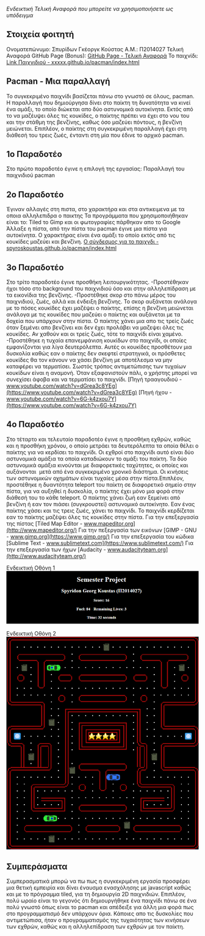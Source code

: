 *Ενδεικτική Τελική Αναφορά που μπορείτε να χρησιμοποιήσετε ως υπόδειγμα*


## Στοιχεία φοιτητή
Oνοματεπώνυμο: Σπυρίδων Γκέοργκ Κούστας Α.Μ.: Π2014027
Τελική Αναφορά GitHub Page (Bonus):
[GitHub Page - Τελική Αναφορά](https://spyroskoustas.github.io/)
Το παιχνίδι:
[Link Παιχνιδιού - xxxxx.github.io/pacman/index.html](https://spyroskoustas.github.io/pacman/index.html)

## Pacman - Μια παραλλαγή
Το συγκεκριμένο παιχνίδι βασίζεται πάνω στο γνωστό σε όλους, pacman. Η παραλλαγή που δημιούργησα δίνει στο παίκτη τη δυνατότητα να κινεί ένα αμάξι, το οποίο διώκεται απο δύο αστυνομικά αυτοκίνητα. Εκτός από το να μαζέυψει όλες τις κουκίδες, ο παίκτης πρέπει να έχει στο νου του και την στάθμη της βενζίνης, καθως όσο μαζεύει πόντους, η βενζίνη μειώνεται. Επιπλέον, ο παίκτης στη συγκεκριμένη παραλλαγή έχει στη διάθεσή του τρεις ζωές, ένταντι στη μία που έδινε το αρχικό pacman.
## 1ο Παραδοτέο
Στο πρώτο παραδοτέο έγινε η επιλογή της εργασίας: Παραλλαγή του παιχνιδιού pacman
## 2ο Παραδοτέο
Έγιναν αλλαγές στη πιστα, στο χαρακτήρα και στα αντικειμενα με τα οποια αλληλεπιδρα ο παικτης Τα προγράμματα που χρησιμοποιήθηκαν είναι το: Tiled το Gimp και οι φωτογραφίες πάρθηκαν απο το Google Άλλαξε η πίστα, από την πίστα του pacman έγινε μια πίστα για αυτοκίνητα. Ο χαρακτήρας είναι ένα αμάξι το οποίο εκτός από τις κουκίδες μαζεύει και βενζίνη.
[Ο σύνδεσμος για το παιχνδι - spyroskoustas.github.io/pacman/index.html](https://spyroskoustas.github.io/pacman/index.html)
## 3ο Παραδοτέο
Στο τρίτο παραδοτέο έγινε προσθήκη λειτουργικότητας. -Προστέθηκαν ήχοι τόσο στο background του παιχνιδιού όσο και στην αλληλεπίδραση με τα εικονίδια της βενζίνης. -Προστέθηκε σκορ στο πάνω μέρος του παιχνιδιού, ζωές, αλλά και ένδειξη βενζίνης. Το σκορ αυξάνεται ανάλογα με το πόσες κουκίδες έχει μαζέψει ο παίκτης, επίσης η βενζίνη μειώνεται ανάλογα με τις κουκίδες που μαζεύει ο παίκτης και αυξάνεται με τα δοχεία που υπάρχουν στην πίστα. Ο παίκτης χάνει μια απο τις τρείς ζωές όταν ξεμένει απο βενζίνει και δεν έχει προλάβει να μαζεψει όλες τις κουκίδες. Αν χαθούν και οι τρείς ζωές, τότε το παιχνίδι είναι χαμένο. -Προστέθηκε η τυχαία επανεμφάνιση κουκίδων στο παιχνίδι, οι οποίες εμφανίζονται για λίγα δευτερόλεπτα. Αυτές οι κουκίδες προσθέτουν μια δυσκολία καθώς εαν ο παίκτης δεν σκεφτεί στρατηγικά, οι πρόσθετες κουκίδες θα τον κάνουν να χάσει βενζίνη με αποτέλεσμα να μην καταφέρει να τερματίσει. Σωστός τρόπος αντιμετώπισης των τυχαίων κουκίδων είναι η αναμονή. Όταν εξαφανιστούν πάλι, ο χρήστης μπορεί να συνεχίσει άφοβα και να τερματίσει το παιχνίδι.
[Πηγή τρααγουδιού - www.youtube.com/watch?v=dGrea3c8YEg](https://www.youtube.com/watch?v=dGrea3c8YEg)
[Πηγή ήχου - www.youtube.com/watch?v=6G-k4zxou7Y](https://www.youtube.com/watch?v=6G-k4zxou7Y)
## 4ο Παραδοτέο
Στο τέταρτο και τελευταίο παραδοτέο έγινε η προσθήκη εχθρών, καθώς και η προσθήκη χρόνου, ο οποίο μετράει τα δευτερόλεπτα τα οποία θέλει ο παίκτης για να κερδίσει το παιχνίδι. Οι εχθροί στο παιχνίδι αυτό είναι δύο αστυνομικά αμάξια τα οποία καταδιώκουν το αμάξι του παίκτη. Τα δύο αστυνομικά αμάξια κινούνται με διαφορετικές ταχύτητες, οι οποίες και αυξάνονται  μετά από ένα συγκεκριμένο χρονικό διάστημα. Οι κινήσεις των αστυνομικών οχημάτων είναι τυχαίες μέσα στην πίστα.Επιπλέον, προστέθηκε η δυαντότητα teleport του παίκτη σε διαφορετικό σημείο στην πίστα, για να αυξηθεί η δυσκολία, ο παίκτης έχει μόνο μια φορά στην διάθεσή του το κάθε teleport.
Ο παίκτης χάνει ζωή εαν ξεμείνει από βενζίνη ή εαν τον πιάσει (συγκρουστεί) αστυνομικό αυτοκίνητο. Εαν ένας παίκτης χάσει και τις τρεις ζωές, χάνει το παιχνίδι. Το παιχνίδι κερδίζεται εαν το παίκτης μαζέψει όλες τις κουκίδες στην πίστα.
Για την επεξεργασία της πίστας
[Tiled Map Editor - www.mapeditor.org](http://www.mapeditor.org/)
Για την πεξεργασία των εικόνων
[GIMP - GNU - www.gimp.org](https://www.gimp.org/)
Για την επεξεργασία του κώδικα
[Sublime Text - www.sublimetext.com](https://www.sublimetext.com/)
Για την επεξεργασία των ήχων
[Audacity - www.audacityteam.org](http://www.audacityteam.org/)

Ενδεικτική Οθόνη 1
![alt text](https://raw.githubusercontent.com/SpyrosKoustas/SpyrosKoustas.github.io/master/02.PNG)

Ενδεικτική Οθόνη 2 
![alt text](https://raw.githubusercontent.com/SpyrosKoustas/SpyrosKoustas.github.io/master/01.PNG)

## Συμπεράσματα
Συμπερασματικά μπορώ να πω πως η συγκεκριμένη εργασία προσφέρει μια θετική εμπειρία και δίνει έναυσμα ενασχόλησης με javascript καθώς και με το πρόγραμμα tiled, για τη δημιουργία 2D παιχνιδιών. Επιπλέον, πολύ ωραίο είναι το γεγονός ότι δημιουργήθηκε ένα παιχνίδι πάνω σε ένα πολύ γνωστό όπως είναι το pacman και απέδειξε για άλλη μια φορά πως στο προγραμματισμό δεν υπάρχουν όρια.
Κάποιες απο τις δυσκολίες που αντιμετώπισα, ήταν ο προγραμματισμός της τυχαιότητας των κινήσεων των εχθρών, καθώς και η αλληλεπίδραση των εχθρών με τον παίκτη.
